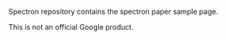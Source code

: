 Spectron repository contains the spectron paper sample page.

This is not an official Google product.
